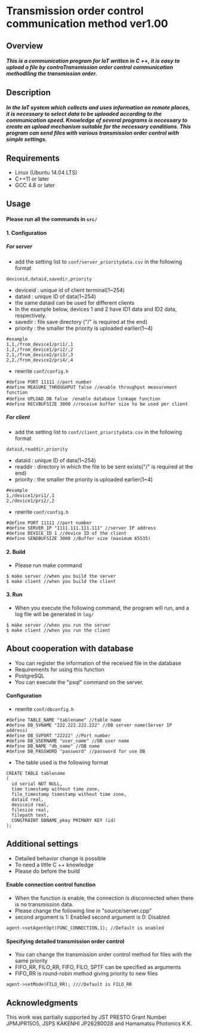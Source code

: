 # Transmission order control communication method ver1.00

## Overview
##### This is a communication program for IoT written in C ++, it is easy to upload a file by controTransmission order control communication methodlling the transmission order.

## Description
##### In the IoT system which collects and uses information on remote places, it is necessary to select data to be uploaded according to the communication speed. Knowledge of several programs is necessary to create an upload mechanism suitable for the necessary conditions. This program can send files with various transmission order control with simple settings.

## Requirements
* Linux (Ubuntu 14.04 LTS)
* C++11 or later
* GCC 4.8 or later

## Usage
#### Please run all the commands in `src/`

#### 1. Configuration

##### For server
* add the setting list to `conf/server_prioritydata.csv` in the following format
```
deviceid,dataid,savedir,priority
```
* deviceid : unique id of client terminal(1~254)
* dataid : unique ID of data(1~254)
 * the same dataid can be used for different clients
 * In the example below, devices 1 and 2 have ID1 data and ID2 data, respectively.
* savedir : file save directory ("/" is required at the end)
* priority : the smaller the priority is uploaded earlier(1~4)
```
#example
1,1,/from_device1/pri1/,1
1,2,/from_device1/pri2/,2
2,1,/from_device2/pri3/,3
2,2,/from_device2/pri4/,4
```
* rewrite `conf/config.h`
```
#define PORT 11111 //port number
#define MEASURE_THROUGHPUT false //enable throughput measurement function
#define UPLOAD_DB false　/enable database linkage function
#define RECVBUFSIZE 3000 //receive buffer size to be used per client
```

##### For client
* add the setting list to `conf/client_prioritydata.csv` in the following format
```
dataid,readdir,priority
```
* dataid : unique ID of data(1~254)
* readdir : directory in which the file to be sent exists("/" is required at the end)
* priority : the smaller the priority is uploaded earlier(1~4)
```
#example
1,/device1/pri1/,1
2,/device1/pri2/,2
```
* rewrite `conf/config.h`
```
#define PORT 11111 //port number
#define SERVER_IP "1111.111.111.111" //server IP address
#define DEVICE_ID 1 //device ID of the client
#define SENDBUFSIZE 3000 //Buffer size (maximum 65535)
```

#### 2. Build
* Please run make command
```
$ make server //when you build the server
$ make client //when you build the client
```

#### 3. Run
* When you execute the following command, the program will run, and a log file will be generated in `log/`
```
$ make server //when you run the server
$ make client //when you run the client
```


## About cooperation with database
* You can register the information of the received file in the database
* Requirements for using this function
 * PostgreSQL
 * You can execute the "psql" command on the server.

#### Configuration
* rewrite `conf/dbconfig.h`
```
#define TABLE_NAME "tablename" //table name
#define DB_SVNAME "222.222.222.222" //DB server name(Server IP address)
#define DB_SVPORT "22222" //Port number
#define DB_USERNAME "user_name" //DB user name
#define DB_NAME "db_name" //DB name
#define DB_PASSWORD "password" //password for use DB
```

* The table used is the following format
```
CREATE TABLE tablename
(
  id serial NOT NULL,
  time timestamp without time zone,
  file_timestamp timestamp without time zone,
  dataid real,
  deviceid real,
  filesize real,
  filepath text,
  CONSTRAINT DBNAME_pkey PRIMARY KEY (id)
);
```

## Additional settings
* Detailed behavior change is possible
* To need a little C ++ knowledge
* Please do before the build


#### Enable connection control function
* When the function is enable, the connection is disconnected when there is no transmission data.
* Please change the following line in "source/server.cpp"
* second argument is 1: Enabled
second argument is 0: Disabled
```
agent->setAgentOpt(FUNC_CONNECTION,1); //Default is enabled
```



#### Specifying detailed transmission order control
* You can change the transmission order control method for files with the same priority
* FIFO_RR, FILO_RR, FIFO, FILO, SPTF can be specified as arguments
 * FIFO_RR is round-robin method giving priority to new files

 ```
agent->setMode(FILO_RR); ////Default is FILO_RR
```


## Acknowledgments
This work was partially supported by JST PRESTO Grant Number JPMJPR15O5, JSPS KAKENHI JP26280028 and Hamamatsu Photonics K.K. 


